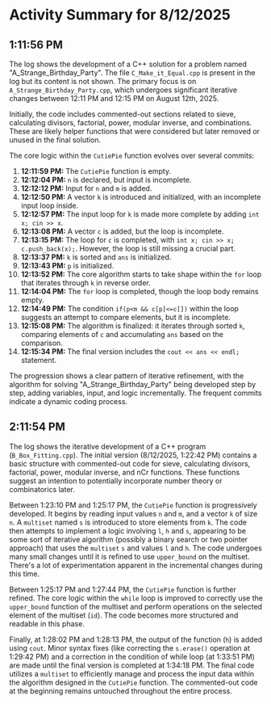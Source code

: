 # Activity Summary for 8/12/2025

## 1:11:56 PM
The log shows the development of a C++ solution for a problem named "A_Strange_Birthday_Party".  The file `C_Make_it_Equal.cpp` is present in the log but its content is not shown. The primary focus is on `A_Strange_Birthday_Party.cpp`, which undergoes significant iterative changes between 12:11 PM and 12:15 PM on August 12th, 2025.

Initially, the code includes commented-out sections related to sieve, calculating divisors, factorial, power, modular inverse, and combinations. These are likely helper functions that were considered but later removed or unused in the final solution.

The core logic within the `CutiePie` function evolves over several commits:

1. **12:11:59 PM:** The `CutiePie` function is empty.
2. **12:12:04 PM:**  `n` is declared, but input is incomplete.
3. **12:12:12 PM:** Input for `n` and `m` is added.
4. **12:12:50 PM:** A vector `k` is introduced and initialized, with an incomplete input loop inside.
5. **12:12:57 PM:** The input loop for `k` is made more complete by adding `int x; cin >> x`.
6. **12:13:08 PM:** A vector `c` is added, but the loop is incomplete.
7. **12:13:15 PM:** The loop for `c` is completed, with `int x; cin >> x; c.push_back(x);`.  However, the loop is still missing a crucial part.
8. **12:13:37 PM:** `k` is sorted and `ans` is initialized.
9. **12:13:43 PM:** `p` is initialized.
10. **12:13:52 PM:** The core algorithm starts to take shape within the `for` loop that iterates through `k` in reverse order.
11. **12:14:04 PM:** The `for` loop is completed, though the loop body remains empty.
12. **12:14:49 PM:** The condition `if(p<m && c[p]<=c[])` within the loop suggests an attempt to compare elements, but it is incomplete.
13. **12:15:08 PM:** The algorithm is finalized: it iterates through sorted `k`, comparing elements of `c` and accumulating `ans` based on the comparison.
14. **12:15:34 PM:** The final version includes the `cout << ans << endl;` statement.


The progression shows a clear pattern of iterative refinement, with the algorithm for solving "A_Strange_Birthday_Party" being developed step by step, adding variables, input, and logic incrementally.  The frequent commits indicate a dynamic coding process.


## 2:11:54 PM
The log shows the iterative development of a C++ program (`B_Box_Fitting.cpp`).  The initial version (8/12/2025, 1:22:42 PM) contains a basic structure with commented-out code for sieve, calculating divisors, factorial, power, modular inverse, and nCr functions.  These functions suggest an intention to potentially incorporate number theory or combinatorics later.

Between 1:23:10 PM and 1:25:17 PM, the `CutiePie` function is progressively developed.  It begins by reading input values `n` and `m`, and a vector `k` of size `n`. A `multiset` named `s` is introduced to store elements from `k`.  The code then attempts to implement a logic involving `l`, `h` and `s`, appearing to be some sort of iterative algorithm (possibly a binary search or two pointer approach)  that uses the `multiset` `s` and values `l` and `h`. The code undergoes many small changes until it is refined to use `upper_bound` on the multiset.  There's a lot of experimentation apparent in the incremental changes during this time.

Between 1:25:17 PM and 1:27:44 PM, the `CutiePie` function is further refined.  The core logic within the `while` loop is improved to correctly use the `upper_bound` function of the multiset and perform operations on the selected element of the multiset (`id`).  The code becomes more structured and readable in this phase.


Finally, at 1:28:02 PM and 1:28:13 PM, the output of the function (`h`) is added using `cout`. Minor syntax fixes (like correcting the `s.erase()` operation at 1:29:42 PM)  and a correction in the condition of while loop (at 1:33:51 PM)  are made until the final version is completed at 1:34:18 PM.  The final code utilizes a `multiset` to efficiently manage and process the input data within the algorithm designed in the `CutiePie` function.  The commented-out code at the beginning remains untouched throughout the entire process.
